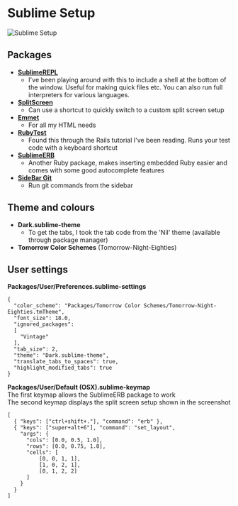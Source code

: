 # Sublime Setup

![Sublime Setup](http://i.imgur.com/38AYv1t.png)

## Packages
+ **[SublimeREPL](https://github.com/wuub/SublimeREPL)**
  - I've been playing around with this to include a shell at the bottom of the window. Useful for making quick files etc. You can also run full interpreters for various languages.
+ **[SplitScreen](https://github.com/spadgos/sublime-SplitScreen)**
  - Can use a shortcut to quickly switch to a custom split screen setup
+ **[Emmet](http://emmet.io/)**
  - For all my HTML needs
+ **[RubyTest](https://github.com/maltize/sublime-text-2-ruby-tests)**
  - Found this through the Rails tutorial I've been reading. Runs your test code with a keyboard shortcut
+ **[SublimeERB](https://github.com/eddorre/SublimeERB)**
  - Another Ruby package, makes inserting embedded Ruby easier and comes with some good autocomplete features
+ **[SideBar Git](https://github.com/SublimeText/SideBarGit)**
  - Run git commands from the sidebar

## Theme and colours
+ **Dark.sublime-theme**
  - To get the tabs, I took the tab code from the 'Nil' theme (available through package manager)
+ **Tomorrow Color Schemes** (Tomorrow-Night-Eighties)

## User settings
**Packages/User/Preferences.sublime-settings**  
    
    {
      "color_scheme": "Packages/Tomorrow Color Schemes/Tomorrow-Night-Eighties.tmTheme",
      "font_size": 18.0,
      "ignored_packages":
      [
        "Vintage"
      ],
      "tab_size": 2,
      "theme": "Dark.sublime-theme",
      "translate_tabs_to_spaces": true,
      "highlight_modified_tabs": true
    }

**Packages/User/Default (OSX).sublime-keymap**  
The first keymap allows the SublimeERB package to work  
The second keymap displays the split screen setup shown in the screenshot  

    [
      { "keys": ["ctrl+shift+."], "command": "erb" },
      { "keys": ["super+alt+6"], "command": "set_layout",
        "args": {
          "cols": [0.0, 0.5, 1.0],
          "rows": [0.0, 0.75, 1.0],
          "cells": [
              [0, 0, 1, 1],
              [1, 0, 2, 1],
              [0, 1, 2, 2]
          ]
        } 
      }
    ]

